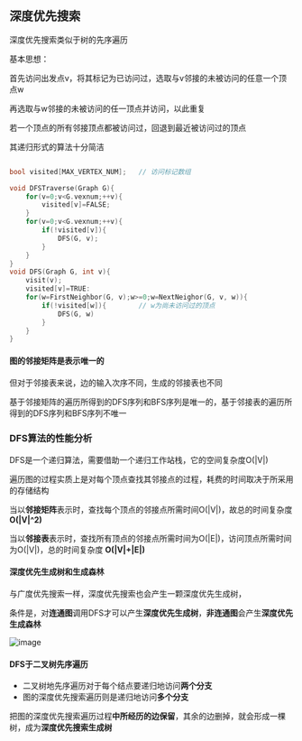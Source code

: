 ## 深度优先搜索

深度优先搜索类似于树的先序遍历

基本思想：

首先访问出发点v，将其标记为已访问过，选取与v邻接的未被访问的任意一个顶点w

再选取与w邻接的未被访问的任一顶点并访问，以此重复

若一个顶点的所有邻接顶点都被访问过，回退到最近被访问过的顶点

其递归形式的算法十分简洁

```cpp

bool visited[MAX_VERTEX_NUM];	// 访问标记数组

void DFSTraverse(Graph G){
	for(v=0;v<G.vexnum;++v){
		visited[v]=FALSE;
	}
	for(v=0;v<G.vexnum;++v){
		if(!visited[v]){
			DFS(G, v);
		}
	}
}
void DFS(Graph G, int v){
	visit(v);
	visited[v]=TRUE:
	for(w=FirstNeighbor(G, v);w>=0;w=NextNeighor(G, v, w)){
		if(!visited[w]){		// w为尚未访问过的顶点
			DFS(G, w)
		}
	}
}

```

#### 图的邻接矩阵是表示唯一的

但对于邻接表来说，边的输入次序不同，生成的邻接表也不同

基于邻接矩阵的遍历所得到的DFS序列和BFS序列是唯一的，基于邻接表的遍历所得到的DFS序列和BFS序列不唯一

### DFS算法的性能分析

DFS是一个递归算法，需要借助一个递归工作站栈，它的空间复杂度O(|V|)

遍历图的过程实质上是对每个顶点查找其邻接点的过程，耗费的时间取决于所采用的存储结构

当以**邻接矩阵**表示时，查找每个顶点的邻接点所需时间O(|V|)，故总的时间复杂度 **O(|V|^2)**

当以**邻接表**表示时，查找所有顶点的邻接点所需时间为O(|E|)，访问顶点所需时间为O(|V|)，总的时间复杂度 **O(|V|+|E|)**

#### 深度优先生成树和生成森林

与广度优先搜索一样，深度优先搜索也会产生一颗深度优先生成树，

条件是，对**连通图**调用DFS才可以产生**深度优先生成树**，**非连通图**会产生**深度优先生成森林**

![image](https://github.com/YC-L/Postgraduate-examination/blob/DataStructure/imgs/Depth-first-spanning-tree.png)

#### DFS于二叉树先序遍历

- 二叉树地先序遍历对于每个结点要递归地访问**两个分支**
- 图的深度优先搜索遍历则是递归地访问**多个分支**

把图的深度优先搜索遍历过程**中所经历的边保留**，其余的边删掉，就会形成一棵树，成为**深度优先搜索生成树**


